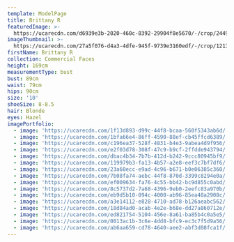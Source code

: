 ```yaml
---
template: ModelPage
title: Brittany R
featuredImage: >-
  https://ucarecdn.com/d6939e3b-2020-460c-8392-29904f8e5670/-/crop/2449x1233/0,153/-/preview/
imageThumbnail: >-
  https://ucarecdn.com/27a5f076-d4a3-4dfe-945f-9739e3160edf/-/crop/1213x1632/634,0/-/preview/
firstName: Brittany R
collection: Commercial Faces
height: 169cm
measurementType: bust
bust: 89cm
waist: 79cm
hips: 90cm
size: '10'
shoeSize: 8-8.5
hair: Blonde
eyes: Hazel
imagePortfolio:
  - image: 'https://ucarecdn.com/1f13d893-d99c-44f8-bcaa-560f5343ab6d/'
  - image: 'https://ucarecdn.com/1bfa66e4-86ff-4590-88ef-cb45ffcd6389/'
  - image: 'https://ucarecdn.com/c196ea37-528f-4831-b4e3-9abea4d9f956/'
  - image: 'https://ucarecdn.com/e2f03d78-308f-47c9-b9cf-2ffdde943794/'
  - image: 'https://ucarecdn.com/dbac4b34-7b7b-412d-b242-9ccc80945bf9/'
  - image: 'https://ucarecdn.com/119979b3-fa13-4b57-a2e8-eef3c7bf7df6/'
  - image: 'https://ucarecdn.com/23a60ecc-e9ad-4c96-b671-b0e06385c360/'
  - image: 'https://ucarecdn.com/7b08fa74-aebc-44f8-870d-3399c8294e0a/'
  - image: 'https://ucarecdn.com/ef009634-fa76-4c55-bb42-bc9d855c0abd/'
  - image: 'https://ucarecdn.com/8c5737d2-7a68-4396-9eb0-2eefc83a970b/'
  - image: 'https://ucarecdn.com/eb9d5b10-094c-4000-ab96-85ea48a2908c/'
  - image: 'https://ucarecdn.com/a3e14112-e828-4710-ad78-b126aeabc562/'
  - image: 'https://ucarecdn.com/18d84ad0-acab-4e2e-b68e-dd27a860712e/'
  - image: 'https://ucarecdn.com/ed821754-5104-456e-8a61-ba85b4c0a5e5/'
  - image: 'https://ucarecdn.com/0013ac1b-3c6e-4dd8-bfc9-ec3c7f5d9a56/'
  - image: 'https://ucarecdn.com/ab6aa659-cd78-4640-aee2-abf3d08fca1f/'
---
```


